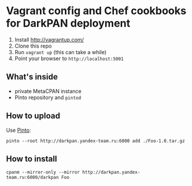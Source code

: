 # Vagrant config and Chef cookbooks for DarkPAN deployment

1. Install http://vagrantup.com/
2. Clone this repo
2. Run `vagrant up` (this can take a while)
4. Point your browser to `http://localhost:5001`

## What's inside

* private MetaCPAN instance
* Pinto repository and `pintod`

## How to upload

Use [Pinto](https://metacpan.org/module/Pinto::Manual::Introduction):

```
pinto --root http://darkpan.yandex-team.ru:6000 add ./Foo-1.0.tar.gz
```

## How to install

```
cpanm --mirror-only --mirror http://darkpan.yandex-team.ru:6000/darkpan Foo
```
